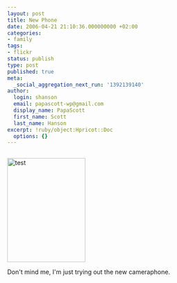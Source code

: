 ```yaml
---
layout: post
title: New Phone
date: 2006-04-21 21:10:36.000000000 +02:00
categories:
- family
tags:
- flickr
status: publish
type: post
published: true
meta:
  _social_aggregation_next_run: '1392139140'
author:
  login: shanson
  email: papascott-wp@gmail.com
  display_name: PapaScott
  first_name: Scott
  last_name: Hanson
excerpt: !ruby/object:Hpricot::Doc
  options: {}
---
```

<p><a href="http://www.flickr.com/photos/papascott/132417698/" title="photo sharing"><img src="https://static.flickr.com/52/132417698_55214d6ec4_m.jpg" alt="" /></a></p>
<p><a href="http://www.flickr.com/photos/papascott/132404535/" title="Photo Sharing"><img src="https://static.flickr.com/46/132404535_1894fd7fb4_m.jpg" width="180" height="240" alt="test" /></a></p>
<p>Don't mind me, I'm just trying out the new cameraphone.</p>
